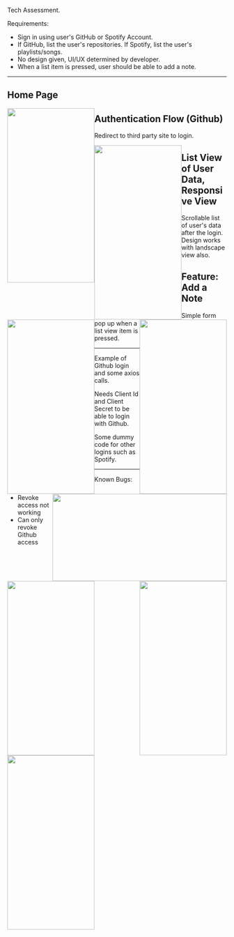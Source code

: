 Tech Assessment.

Requirements:
- Sign in using user's GitHub or Spotify Account.
- If GitHub, list the user's repositories. If Spotify, list the user's playlists/songs.
- No design given, UI/UX determined by developer.
- When a list item is pressed, user should be able to add a note.

---

## Home Page

<div>
  <img src="https://github.com/jentoobento/EchoBind/blob/master/home.jpg" width="200" height="400" style="float: left;"/>
</div>

## Authentication Flow (Github)
Redirect to third party site to login.

<div>
  <img src="https://github.com/jentoobento/EchoBind/blob/master/auth1.jpg" width="200" height="400" style="float: left;"/>
  <img src="https://github.com/jentoobento/EchoBind/blob/master/auth2.jpg" width="200" height="400" style="float: right;"/>
</div>

## List View of User Data, Responsive View
Scrollable list of user's data after the login. Design works with landscape view also.

<div>
  <img src="https://github.com/jentoobento/EchoBind/blob/master/listview.jpg" width="200" height="400" style="float: left;"/>
  <img src="https://github.com/jentoobento/EchoBind/blob/master/listview2.jpg" width="400" height="200" style="float: right;"/>
</div>

## Feature: Add a Note
Simple form pop up when a list view item is pressed.

<div>
  <img src="https://github.com/jentoobento/EchoBind/blob/master/note1.jpg" width="200" height="400" style="float: left;"/>
  <img src="https://github.com/jentoobento/EchoBind/blob/master/note2.jpg" width="200" height="400" style="float: right;"/>
</div>
<div>
  <img src="https://github.com/jentoobento/EchoBind/blob/master/note3.jpg" width="200" height="400" style="float: left;"/>
</div>

---

Example of Github login and some axios calls.

Needs Client Id and Client Secret to be able to login with Github.

Some dummy code for other logins such as Spotify.

---

Known Bugs:

- Revoke access not working
- Can only revoke Github access
